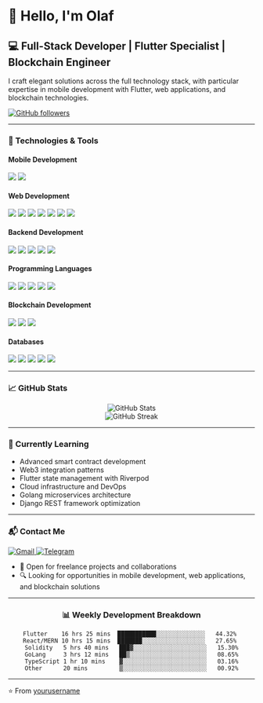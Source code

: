 # 👋 Hello, I'm Olaf

## 💻 Full-Stack Developer | Flutter Specialist | Blockchain Engineer

I craft elegant solutions across the full technology stack, with particular expertise in mobile development with Flutter, web applications, and blockchain technologies.

[![GitHub followers](https://img.shields.io/github/followers/stardev93?label=Follow&style=social)](https://github.com/stardev93)

---

### 🔧 Technologies & Tools

#### Mobile Development
![](https://img.shields.io/badge/Mobile-Flutter-informational?style=flat&logo=flutter&logoColor=white&color=02569B)
![](https://img.shields.io/badge/Language-Dart-informational?style=flat&logo=dart&logoColor=white&color=0175C2)

#### Web Development
![](https://img.shields.io/badge/Web-React-informational?style=flat&logo=react&logoColor=white&color=61DAFB)
![](https://img.shields.io/badge/Web-MERN_Stack-informational?style=flat&logo=mongodb&logoColor=white&color=47A248)
![](https://img.shields.io/badge/Web-Ruby_on_Rails-informational?style=flat&logo=ruby-on-rails&logoColor=white&color=CC0000)
![](https://img.shields.io/badge/Web-Laravel-informational?style=flat&logo=laravel&logoColor=white&color=FF2D20)
![](https://img.shields.io/badge/Web-Django-informational?style=flat&logo=django&logoColor=white&color=092E20)
![](https://img.shields.io/badge/Frontend-HTML5-informational?style=flat&logo=html5&logoColor=white&color=E34F26)
![](https://img.shields.io/badge/Frontend-CSS3-informational?style=flat&logo=css3&logoColor=white&color=1572B6)

#### Backend Development
![](https://img.shields.io/badge/Backend-Node.js-informational?style=flat&logo=node.js&logoColor=white&color=339933)
![](https://img.shields.io/badge/Backend-Golang-informational?style=flat&logo=go&logoColor=white&color=00ADD8)
![](https://img.shields.io/badge/Backend-Ruby-informational?style=flat&logo=ruby&logoColor=white&color=CC342D)
![](https://img.shields.io/badge/Backend-PHP/Laravel-informational?style=flat&logo=php&logoColor=white&color=777BB4)
![](https://img.shields.io/badge/Backend-Django-informational?style=flat&logo=django&logoColor=white&color=092E20)

#### Programming Languages
![](https://img.shields.io/badge/Language-JavaScript-informational?style=flat&logo=javascript&logoColor=white&color=F7DF1E)
![](https://img.shields.io/badge/Language-TypeScript-informational?style=flat&logo=typescript&logoColor=white&color=3178C6)
![](https://img.shields.io/badge/Language-Golang-informational?style=flat&logo=go&logoColor=white&color=00ADD8)
![](https://img.shields.io/badge/Language-PHP-informational?style=flat&logo=php&logoColor=white&color=777BB4)
![](https://img.shields.io/badge/Language-Python-informational?style=flat&logo=python&logoColor=white&color=3776AB)


#### Blockchain Development
![](https://img.shields.io/badge/Blockchain-Ethereum-informational?style=flat&logo=ethereum&logoColor=white&color=3C3C3D)
![](https://img.shields.io/badge/Blockchain-Solidity-informational?style=flat&logo=solidity&logoColor=white&color=363636)
![](https://img.shields.io/badge/Blockchain-Web3.js-informational?style=flat&logo=ethereum&logoColor=white&color=3C3C3D)

#### Databases
![](https://img.shields.io/badge/Database-Firebase-informational?style=flat&logo=firebase&logoColor=white&color=FFCA28)
![](https://img.shields.io/badge/Database-MongoDB-informational?style=flat&logo=mongodb&logoColor=white&color=47A248)
![](https://img.shields.io/badge/Database-PostgreSQL-informational?style=flat&logo=postgresql&logoColor=white&color=336791)
![](https://img.shields.io/badge/Database-MySQL-informational?style=flat&logo=mysql&logoColor=white&color=4479A1)
![](https://img.shields.io/badge/Database-SQLite-informational?style=flat&logo=sqlite&logoColor=white&color=003B57)

---

### 📈 GitHub Stats

<div align="center">
  <img src="https://github-readme-stats.vercel.app/api?username=yourusername&show_icons=true&count_private=true&theme=radical" alt="GitHub Stats" />
</div>

<div align="center">
  <img src="https://github-readme-streak-stats.herokuapp.com/?user=yourusername&theme=radical" alt="GitHub Streak" />
</div>

---

### 🌱 Currently Learning
- Advanced smart contract development
- Web3 integration patterns
- Flutter state management with Riverpod
- Cloud infrastructure and DevOps
- Golang microservices architecture
- Django REST framework optimization

---

### 📬 Contact Me

<p>
  <a href="mailto:stardevelop93@gmail.com">
    <img src="https://img.shields.io/badge/Gmail-D14836?style=for-the-badge&logo=gmail&logoColor=white" alt="Gmail"/>
  </a>
  <a href="https://t.me/olaf1021">
    <img src="https://img.shields.io/badge/Telegram-2CA5E0?style=for-the-badge&logo=telegram&logoColor=white" alt="Telegram"/>
  </a>
</p>

- 💼 Open for freelance projects and collaborations
- 🔍 Looking for opportunities in mobile development, web applications, and blockchain solutions

---


<div align="center">

### 📊 Weekly Development Breakdown

<!--START_SECTION:waka-->
```text
Flutter    16 hrs 25 mins  ███████████░░░░░░░░░░░░░░   44.32% 
React/MERN 10 hrs 15 mins  ███████░░░░░░░░░░░░░░░░░░   27.65% 
Solidity   5 hrs 40 mins   ███▓░░░░░░░░░░░░░░░░░░░░░   15.30%
GoLang     3 hrs 12 mins   ██▒░░░░░░░░░░░░░░░░░░░░░░   08.65%
TypeScript 1 hr 10 mins    ▓░░░░░░░░░░░░░░░░░░░░░░░░   03.16%
Other      20 mins         ▒░░░░░░░░░░░░░░░░░░░░░░░░   00.92%
```
<!--END_SECTION:waka-->

</div>

---

⭐️ From [yourusername](https://github.com/stardev93)
